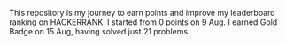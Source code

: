 This repository is my journey to earn points and improve my leaderboard ranking on HACKERRANK.
I started from 0 points on 9 Aug.
I earned Gold Badge on 15 Aug, having solved just 21 problems.
